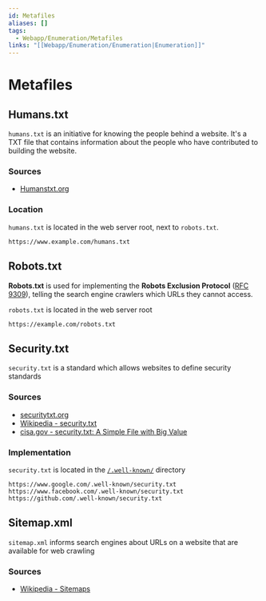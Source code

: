 ```yaml
---
id: Metafiles
aliases: []
tags:
  - Webapp/Enumeration/Metafiles
links: "[[Webapp/Enumeration/Enumeration|Enumeration]]"
---
```


# Metafiles

## Humans.txt

`humans.txt` is an initiative for knowing the people behind a website.
It's a TXT file that contains information about the people who have contributed
to building the website.

### Sources

- [Humanstxt.org](https://humanstxt.org/)

### Location

`humans.txt` is located in the web server root, next to `robots.txt`.

```http
https://www.example.com/humans.txt
```

## Robots.txt

**Robots.txt** is used for implementing the **Robots Exclusion Protocol**
([RFC 9309](https://www.rfc-editor.org/rfc/rfc9309.html)),
telling the search engine crawlers which URLs they cannot access.

`robots.txt` is located in the web server root

```http
https://example.com/robots.txt
```

## Security.txt

`security.txt` is a standard which allows websites to define security standards

### Sources

- [securitytxt.org](https://securitytxt.org/)
- [Wikipedia - security.txt](https://en.wikipedia.org/wiki/Security.txt)
- [cisa.gov - security.txt: A Simple File with Big Value](https://www.cisa.gov/news-events/news/securitytxt-simple-file-big-value)

### Implementation

`security.txt` is located in the [`/.well-known/`](https://en.wikipedia.org/wiki/Well-known_URI) directory

```http
https://www.google.com/.well-known/security.txt
https://www.facebook.com/.well-known/security.txt
https://github.com/.well-known/security.txt
```

## Sitemap.xml

`sitemap.xml` informs search engines about URLs on a website that are available
for web crawling

### Sources

- [Wikipedia - Sitemaps](https://en.wikipedia.org/wiki/Sitemaps)
